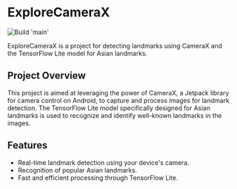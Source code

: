 # ExploreCameraX
![Build 'main'](https://github.com/Pouyaa91/ExploreCameraX/actions/workflows/build-main.yml/badge.svg)

ExploreCameraX is a project for detecting landmarks using CameraX and the TensorFlow Lite model for
Asian landmarks.

## Project Overview

This project is aimed at leveraging the power of CameraX, a Jetpack library for camera control on
Android, to capture and process images for landmark detection. The TensorFlow Lite model
specifically designed for Asian landmarks is used to recognize and identify well-known landmarks in
the images.

## Features

- Real-time landmark detection using your device's camera.
- Recognition of popular Asian landmarks.
- Fast and efficient processing through TensorFlow Lite.
